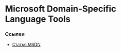 # Microsoft Domain-Specific Language Tools #

### Ссылки ###
  * [Статья MSDN](http://msdn2.microsoft.com/en-us/library/bb126235.aspx)
